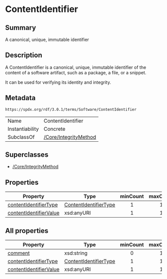 <!-- Automatically generated by spec-parser v2.5.0 on 2024-08-10T18:46:28.607668+00:00 -->
<!-- SPDX-License-Identifier: Community-Spec-1.0 -->

# ContentIdentifier

## Summary

A canonical, unique, immutable identifier


## Description

A ContentIdentifier is a canonical, unique, immutable identifier of the content
of a software artifact, such as a package, a file, or a snippet.

It can be used for verifying its identity and integrity.


## Metadata

`https://spdx.org/rdf/3.0.1/terms/Software/ContentIdentifier`


| | |
|---|---|
| Name | ContentIdentifier |
| Instantiability | Concrete |
| SubclassOf | [/Core/IntegrityMethod](../../Core/Classes/IntegrityMethod.md) |


## Superclasses

* [/Core/IntegrityMethod](../../Core/Classes/IntegrityMethod.md)




## Properties

| Property | Type | minCount | maxCount |
|---|---|:---:|:---:|
| [contentIdentifierType](../Properties/contentIdentifierType.md) | [ContentIdentifierType](../Vocabularies/ContentIdentifierType.md) | 1 | 1 |
| [contentIdentifierValue](../Properties/contentIdentifierValue.md) | xsd:anyURI | 1 | 1 |



## All properties

| Property | Type | minCount | maxCount |
|---|---|:---:|:---:|
| [comment](../../Core/Properties/comment.md) | xsd:string | 0 | 1 |
| [contentIdentifierType](../../Software/Properties/contentIdentifierType.md) | [ContentIdentifierType](../../Software/Vocabularies/ContentIdentifierType.md) | 1 | 1 |
| [contentIdentifierValue](../../Software/Properties/contentIdentifierValue.md) | xsd:anyURI | 1 | 1 |



